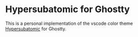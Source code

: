 # Hypersubatomic for Ghostty

This is a personal implementation of the vscode color theme [Hypersubatomic](https://github.com/usgraphics/hypersubatomic-vscode-theme) for Ghostty.
